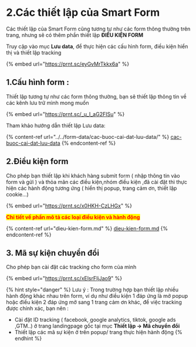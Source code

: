# 2.Các thiết lập của Smart Form

Các thiết lập của Smart Form cũng tương tự như các form thông thường trên trang, nhưng sẽ có thêm phần thiết lập **ĐIỀU KIỆN FORM**

Truy cập vào mục **Lưu data**, để thực hiện các cấu hình form, điều kiện hiển thị và thiết lập tracking&#x20;

{% embed url="https://prnt.sc/eyGvMrTkkx6a" %}

## 1.Cấu hình form :&#x20;

Thiết lập tương tự như các form thông thường, bạn sẽ thiết lập thông tin về các kênh lưu trữ mình mong muốn&#x20;

{% embed url="https://prnt.sc/_u_I_aG2FISu" %}

Tham khảo hướng dẫn thiết lập Lưu data:

{% content-ref url="../../form-data/cac-buoc-cai-dat-luu-data/" %}
[cac-buoc-cai-dat-luu-data](../../form-data/cac-buoc-cai-dat-luu-data/)
{% endcontent-ref %}

## 2.Điều kiện form&#x20;

Cho phép bạn thiết lập khi khách hàng submit form ( nhập thông tin vào form và gửi ) và thỏa mãn các điều kiện,nhóm điều kiện ,đã cài đặt thì thực hiện các hành động tương ứng ( hiển thị popup, trang cảm ơn, thiết lập cookie...)

{% embed url="https://prnt.sc/x0HKH-CzLHGx" %}

<mark style="color:red;">**Chi tiết về phần mô tả các loại điều kiện và hành động**</mark>&#x20;

{% content-ref url="dieu-kien-form.md" %}
[dieu-kien-form.md](dieu-kien-form.md)
{% endcontent-ref %}

## 3. Mã sự kiện chuyển đổi&#x20;

Cho phép bạn cài đặt các tracking cho form của mình&#x20;

{% embed url="https://prnt.sc/xElsrFIjJao9" %}

{% hint style="danger" %}
Lưu ý : Trong trường hợp bạn thiết lập nhiều hành động khác nhau trên form, ví dụ như  điều kiện 1 đáp ứng là mở popup hoặc điều kiện 2 đáp ứng mở sang 1 trang cảm ơn khác, để việc tracking được chính xác, bạn  nên :&#x20;

* Cài đặt ID tracking ( facebook, google analytics, tiktok, google ads ,GTM..) ở trang landingpage gốc tại mục **Thiết lập -> Mã chuyển đổi**&#x20;
* Thiết lập các mã sự kiện ở trên popup/ trang thực hiện hành động
{% endhint %}
